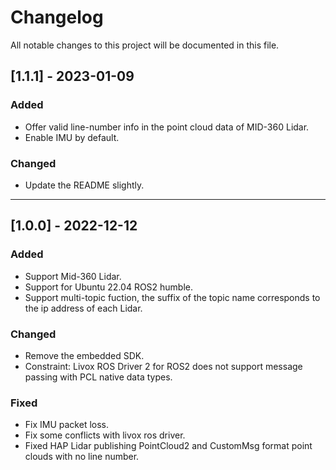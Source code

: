 # Changelog

All notable changes to this project will be documented in this file.

## [1.1.1] - 2023-01-09

### Added

- Offer valid line-number info in the point cloud data of MID-360 Lidar.
- Enable IMU by default.

### Changed

- Update the README slightly.

--- 
## [1.0.0] - 2022-12-12

### Added

- Support Mid-360 Lidar.
- Support for Ubuntu 22.04 ROS2 humble.
- Support multi-topic fuction, the suffix of the topic name corresponds to the ip address of each Lidar. 

### Changed

- Remove the embedded SDK.
- Constraint: Livox ROS Driver 2 for ROS2 does not support message passing with PCL native data types.

### Fixed

- Fix IMU packet loss.
- Fix some conflicts with livox ros driver.
- Fixed HAP Lidar publishing PointCloud2 and CustomMsg format point clouds with no line number.
